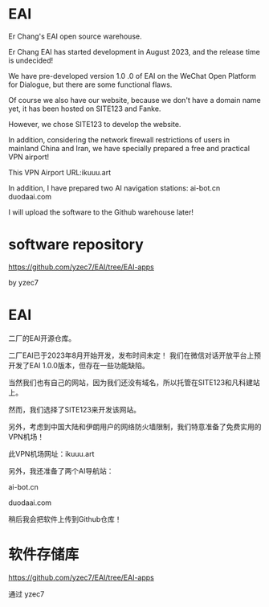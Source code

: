 # EAI
Er Chang's EAI open source warehouse.

Er Chang EAI has started development in August 2023, and the release time is undecided!

We have pre-developed version 1.0 .0 of EAI on the WeChat Open Platform for Dialogue, but there are some functional flaws.

Of course we also have our website, because we don't have a domain name yet, it has been hosted on SITE123 and Fanke.

However, we chose SITE123 to develop the website.

In addition, considering the network firewall restrictions of users in mainland China and Iran, we have specially prepared a free and practical VPN airport!

This VPN Airport URL:ikuuu.art

In addition, I have prepared two AI navigation stations:
ai-bot.cn
duodaai.com

I will upload the software to the Github warehouse later!
# software repository 
https://github.com/yzec7/EAI/tree/EAI-apps

by yzec7
# EAI 

二厂的EAI开源仓库。 

二厂EAI已于2023年8月开始开发，发布时间未定！ 我们在微信对话开放平台上预开发了EAI 1.0.0版本，但存在一些功能缺陷。 

当然我们也有自己的网站，因为我们还没有域名，所以托管在SITE123和凡科建站上。 

然而，我们选择了SITE123来开发该网站。 

另外，考虑到中国大陆和伊朗用户的网络防火墙限制，我们特意准备了免费实用的VPN机场！ 

此VPN机场网址：ikuuu.art 

另外，我还准备了两个AI导航站： 

ai-bot.cn

duodaai.com

稍后我会把软件上传到Github仓库！ 
# 软件存储库 

https://github.com/yzec7/EAI/tree/EAI-apps 

通过 yzec7

